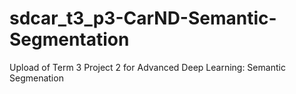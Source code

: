 # sdcar_t3_p3-CarND-Semantic-Segmentation
Upload of Term 3 Project 2 for Advanced Deep Learning: Semantic Segmenation
